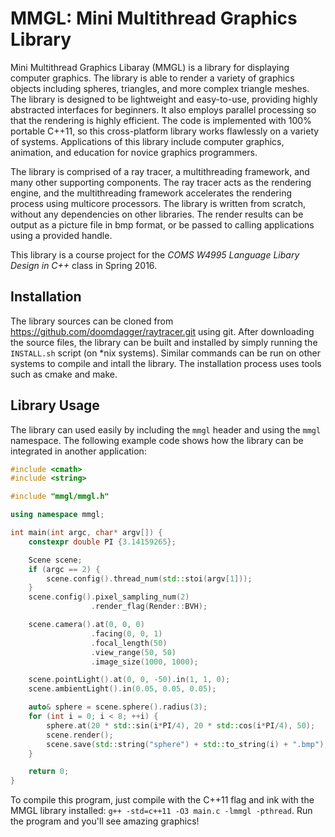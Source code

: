 # MMGL: Mini Multithread Graphics Library

Mini Multithread Graphics Libaray (MMGL) is a library for displaying computer graphics. The library is able to render a variety of graphics objects including spheres, triangles, and more complex triangle meshes. The library is designed to be lightweight and easy-to-use, providing highly abstracted interfaces for beginners. It also employs parallel processing so that the rendering is highly efficient. The code is implemented with 100% portable C++11, so this cross-platform library works flawlessly on a variety of systems. Applications of this library include computer graphics, animation, and education for novice graphics programmers.

The library is comprised of a ray tracer, a multithreading framework, and many other supporting components. The ray tracer acts as the rendering engine, and the multithreading framework accelerates the rendering process using multicore processors. The library is written from scratch, without any dependencies on other libraries. The render results can be output as a picture file in bmp format, or be passed to calling applications using a provided handle.

This library is a course project for the *COMS W4995 Language Libary Design in C++* class in Spring 2016.

## Installation

The library sources can be cloned from <https://github.com/doomdagger/raytracer.git> using git. After downloading the source files, the library can be built and installed by simply running the `INSTALL.sh` script (on *nix systems). Similar commands can be run on other systems to compile and intall the library. The installation process uses tools such as cmake and make.

## Library Usage

The library can used easily by including the `mmgl` header and using the `mmgl` namespace. The following example code shows how the library can be integrated in another application:

```c++
#include <cmath>
#include <string>

#include "mmgl/mmgl.h"

using namespace mmgl;

int main(int argc, char* argv[]) {
    constexpr double PI {3.14159265};

    Scene scene;
    if (argc == 2) {
    	scene.config().thread_num(std::stoi(argv[1]));
    }
    scene.config().pixel_sampling_num(2)
                  .render_flag(Render::BVH);

    scene.camera().at(0, 0, 0)
                  .facing(0, 0, 1)
                  .focal_length(50)
                  .view_range(50, 50)
                  .image_size(1000, 1000);

    scene.pointLight().at(0, 0, -50).in(1, 1, 0);
    scene.ambientLight().in(0.05, 0.05, 0.05);

    auto& sphere = scene.sphere().radius(3);
    for (int i = 0; i < 8; ++i) {
        sphere.at(20 * std::sin(i*PI/4), 20 * std::cos(i*PI/4), 50);
        scene.render();
        scene.save(std::string("sphere") + std::to_string(i) + ".bmp");
    }

    return 0;
}
```

To compile this program, just compile with the C++11 flag and ink with the MMGL library installed: `g++ -std=c++11 -O3 main.c -lmmgl -pthread`. Run the program and you'll see amazing graphics!